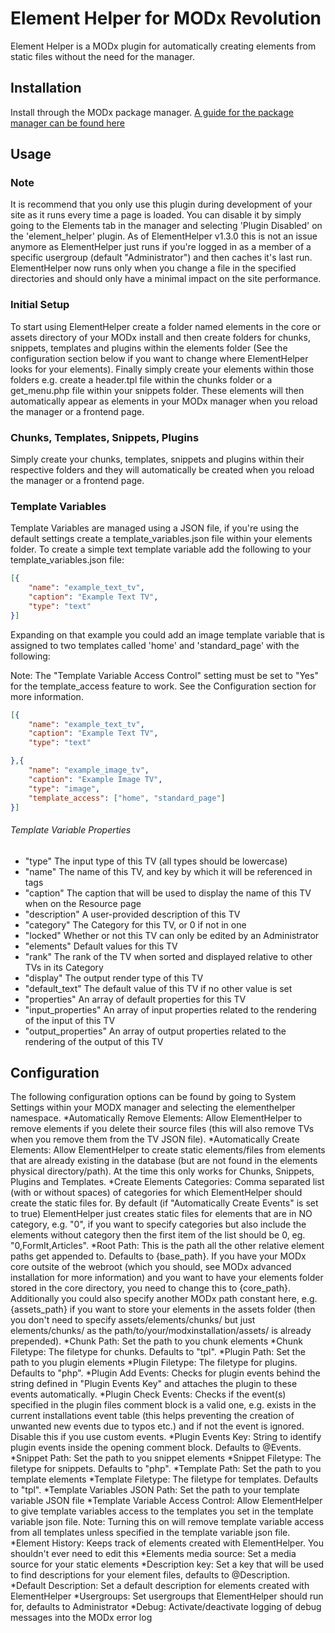 Element Helper for MODx Revolution
==================================

Element Helper is a MODx plugin for automatically creating elements from static files without the need for the manager.

Installation
------------

Install through the MODx package manager. [A guide for the package manager can be found here](http://rtfm.modx.com/display/revolution20/Package+Management)

Usage
-----

### Note

It is recommend that you only use this plugin during development of your site as it runs every time a page is loaded. You can disable it by simply going to the Elements tab in the manager and selecting 'Plugin Disabled' on the 'element_helper' plugin. As of ElementHelper v1.3.0 this is not an issue anymore as ElementHelper just runs if you're logged in as a member of a specific usergroup (default "Administrator") and then caches it's last run. ElementHelper now runs only when you change a file in the specified directories and should only have a minimal impact on the site performance.

### Initial Setup

To start using ElementHelper create a folder named elements in the core or assets directory of your MODx install and then create folders for chunks, snippets, templates and plugins within the elements folder (See the configuration section below if you want to change where ElementHelper looks for your elements). Finally simply create your elements within those folders e.g. create a header.tpl file within the chunks folder or a get_menu.php file within your snippets folder. These elements will then automatically appear as elements in your MODx manager when you reload the manager or a frontend page.

### Chunks, Templates, Snippets, Plugins

Simply create your chunks, templates, snippets and plugins within their respective folders and they will automatically be created when you reload the manager or a frontend page.

### Template Variables

Template Variables are managed using a JSON file, if you're using the default settings create a template_variables.json file within your elements folder. To create a simple text template variable add the following to your template_variables.json file:

```json
[{
    "name": "example_text_tv",
    "caption": "Example Text TV",
    "type": "text"
}]
```

Expanding on that example you could add an image template variable that is assigned to two templates called 'home' and 'standard_page' with the following:

Note: The "Template Variable Access Control" setting must be set to "Yes" for the template_access feature to work. See the Configuration section for more information.

```json
[{
    "name": "example_text_tv",
    "caption": "Example Text TV",
    "type": "text"

},{
    "name": "example_image_tv",
    "caption": "Example Image TV",
    "type": "image",
    "template_access": ["home", "standard_page"]
}]
```

###### Template Variable Properties

* "type" The input type of this TV (all types should be lowercase)
* "name" The name of this TV, and key by which it will be referenced in tags
* "caption" The caption that will be used to display the name of this TV when on the Resource page
* "description" A user-provided description of this TV
* "category" The Category for this TV, or 0 if not in one
* "locked" Whether or not this TV can only be edited by an Administrator
* "elements" Default values for this TV
* "rank" The rank of the TV when sorted and displayed relative to other TVs in its Category
* "display" The output render type of this TV
* "default_text" The default value of this TV if no other value is set
* "properties" An array of default properties for this TV
* "input_properties" An array of input properties related to the rendering of the input of this TV
* "output_properties" An array of output properties related to the rendering of the output of this TV

Configuration
-------------

The following configuration options can be found by going to System Settings within your MODX manager and selecting the elementhelper namespace.
*Automatically Remove Elements: Allow ElementHelper to remove elements if you delete their source files (this will also remove TVs when you remove them from the TV JSON file).
*Automatically Create Elements: Allow ElementHelper to create static elements/files from elements that are already existing in the database (but are not found in the elements physical directory/path). At the time this only works for Chunks, Snippets, Plugins and Templates.
*Create Elements Categories: Comma separated list (with or without spaces) of categories for which ElementHelper should create the static files for. By default (if "Automatically Create Events" is set to true) ElementHelper just creates static files for elements that are in NO category, e.g. "0", if you want to specify categories but also include the elements without category then the first item of the list should be 0, eg. "0,FormIt,Articles".
*Root Path: This is the path all the other relative element paths get appended to. Defaults to {base_path}. If you have your MODx core outsite of the webroot (which you should, see MODx advanced installation for more information) and you want to have your elements folder stored in the core directory, you need to change this to {core_path}. Additionally you could also specify another MODx path constant here, e.g. {assets_path} if you want to store your elements in the assets folder (then you don't need to specify assets/elements/chunks/ but just elements/chunks/ as the path/to/your/modxinstallation/assets/ is already prepended).
*Chunk Path: Set the path to you chunk elements
*Chunk Filetype: The filetype for chunks. Defaults to "tpl".
*Plugin Path: Set the path to you plugin elements
*Plugin Filetype: The filetype for plugins. Defaults to "php".
*Plugin Add Events: Checks for plugin events behind the string defined in "Plugin Events Key" and attaches the plugin to these events automatically.
*Plugin Check Events: Checks if the event(s) specified in the plugin files comment block is a valid one, e.g. exists in the current installations event table (this helps preventing the creation of unwanted new events due to typos etc.) and if not the event is ignored. Disable this if you use custom events.
*Plugin Events Key: String to identify plugin events inside the opening comment block. Defaults to @Events.
*Snippet Path: Set the path to you snippet elements
*Snippet Filetype: The filetype for snippets. Defaults to "php".
*Template Path: Set the path to you template elements
*Template Filetype: The filetype for templates. Defaults to "tpl".
*Template Variables JSON Path: Set the path to your template variable JSON file
*Template Variable Access Control: Allow ElementHelper to give template variables access to the templates you set in the template variable json file. Note: Turning this on will remove template variable access from all templates unless specified in the template variable json file.
*Element History: Keeps track of elements created with ElementHelper. You shouldn't ever need to edit this
*Elements media source: Set a media source for your static elements
*Description key: Set a key that will be used to find descriptions for your element files, defaults to @Description.
*Default Description: Set a default description for elements created with ElementHelper
*Usergroups: Set usergroups that ElementHelper should run for, defaults to Administrator
*Debug: Activate/deactivate logging of debug messages into the MODx error log
